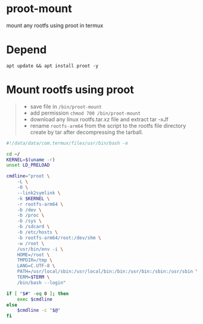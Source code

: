# proot-mount
mount any rootfs using proot in termux

# Depend
```
apt update && apt install proot -y
```

# Mount rootfs using proot
> - save file in `/bin/proot-mount`
> - add permission `chmod 700 /bin/proot-mount`
> - download any linux rootfs.tar.xz file and extract tar -xJf
> - rename `rootfs-arm64` from the script to the rootfs file directory create by tar after decompressing the tarball.
```bash
#!/data/data/com.termux/files/usr/bin/bash -e

cd ~/
KERNEL=$(uname -r)
unset LD_PRELOAD

cmdline="proot \
    -L \
    -0 \
    --link2symlink \
    -k $KERNEL \
    -r rootfs-arm64 \
    -b /dev \
    -b /proc \
    -b /sys \
    -b /sdcard \
    -b /etc/hosts \
    -b rootfs-arm64/root:/dev/shm \
    -w /root \
    /usr/bin/env -i \
    HOME=/root \
    TMPDIR=/tmp \
    LANG=C.UTF-8 \
    PATH=/usr/local/sbin:/usr/local/bin:/bin:/usr/bin:/sbin:/usr/sbin \
    TERM=$TERM \
    /bin/bash --login"

if [ "$#" -eq 0 ]; then
    exec $cmdline
else
    $cmdline -c "$@"
fi
```
